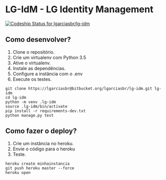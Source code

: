 # LG-IdM - LG Identity Management

[ ![Codeship Status for lgarciasbr/lg-idm](https://codeship.com/projects/875dd1c0-6694-0133-fcc4-72bdfd530753/status?branch=master)](https://codeship.com/projects/113803)

## Como desenvolver?

1. Clone o repositório.
2. Crie um virtualenv com Python 3.5
3. Ative o virtualenv.
4. Instale as dependências.
5. Configure a instância com o .env
6. Execute os testes.


```console
git clone https://lgarciasbr@bitbucket.org/lgarciasbr/lg-idm.git lg-idm
cd lg-idm
python -m venv .lg-idm
source .lg-idm/bin/activate
pip install -r requirements-dev.txt
python manage.py test
```

## Como fazer o deploy?

1. Crie um instância no heroku.
2. Envie o código para o heroku
3. Teste.


```console
heroku create minhainstancia
git push heroku master --force
heroku open
```